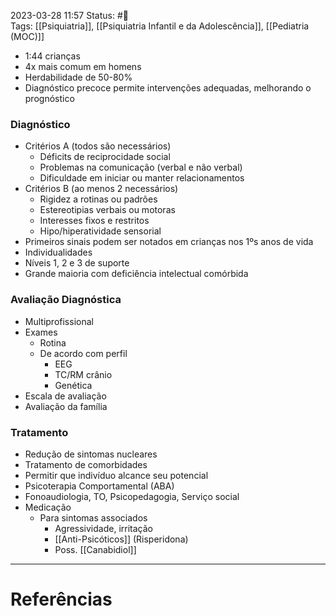 2023-03-28 11:57
Status: #🌱   
Tags: [[Psiquiatria]], [[Psiquiatria Infantil e da Adolescência]], [[Pediatria (MOC)]]
<br/>
- 1:44 crianças
- 4x mais comum em homens
- Herdabilidade de 50-80%
- Diagnóstico precoce permite intervenções adequadas, melhorando o prognóstico
### Diagnóstico
- Critérios A (todos são necessários)
	- Déficits de reciprocidade social
	- Problemas na comunicação (verbal e não verbal)
	- Dificuldade em iniciar ou manter relacionamentos
- Critérios B (ao menos 2 necessários)
	- Rigidez a rotinas ou padrões
	- Estereotipias verbais ou motoras
	- Interesses fixos e restritos
	- Hipo/hiperatividade sensorial
- Primeiros sinais podem ser notados em crianças nos 1ºs anos de vida
- Individualidades
- Níveis 1, 2 e 3 de suporte
- Grande maioria com deficiência intelectual comórbida
### Avaliação Diagnóstica
- Multiprofissional
- Exames
	- Rotina
	- De acordo com perfil
		- EEG
		- TC/RM crânio
		- Genética
- Escala de avaliação
- Avaliação da família
### Tratamento
- Redução de sintomas nucleares
- Tratamento de comorbidades
- Permitir que indivíduo alcance seu potencial
- Psicoterapia Comportamental (ABA)
- Fonoaudiologia, TO, Psicopedagogia, Serviço social
- Medicação
	- Para sintomas associados
		- Agressividade, irritação
		- [[Anti-Psicóticos]] (Risperidona)
		- Poss. [[Canabidiol]]

____
# Referências

